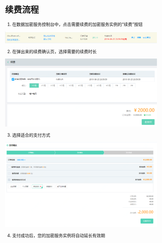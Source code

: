 # 续费流程

1. 在数据加密服务控制台中，点击需要续费的加密服务实例的“续费”按钮

![控制台选择续费](/image/CloudHSM/Renew/控制台选择续费.png)

2. 在弹出来的续费确认页，选择需要的续费时长

![选择续费时长](/image/CloudHSM/Renew/选择续费时长.png)

3. 选择适合的支付方式

![确认支付](/image/CloudHSM/Renew/确认支付.png)

4. 支付成功后，您的加密服务实例将自动延长有效期
